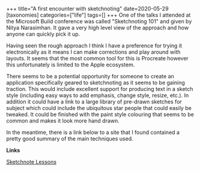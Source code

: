 +++
title="A first encounter with sketchnoting"
date=2020-05-29
[taxonomies]
categories=["life"]
tags=[]
+++
One of the talks I attended at the Microsoft Build conference was called "Sketchnoting 101" and given by Nitya Narasimhan. It gave a very high level view of the approach and how anyone can quickly pick it up. 
<!-- more -->

Having seen the rough approach I think I have a preference for trying it electronically as it means I can make corrections and play around with layouts. It seems that the most common tool for this is Procreate however this unfortunately is limited to the Apple ecosystem. 

There seems to be a potential opportunity for someone to create an application specifically geared to sketchnoting as it seems to be gaining traction. This would include excellent support for producing text in a sketch style (including easy ways to add emphasis, change style, resize, etc.). In addition it could have a link to a large library of pre-drawn sketches for subject which could include the ubiquitous star people that could easily be tweaked. It could be finished with the paint style colouring that seems to be common and makes it look more hand drawn.

In the meantime, there is a link below to a site that I found contained a pretty good summary of the main techniques used.

__Links__

[Sketchnote Lessons](https://sachachua.com/blog/series/sketchnote-lessons-2/)




